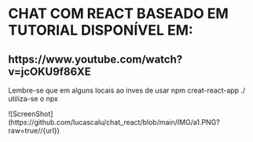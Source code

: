 <h1>CHAT COM REACT BASEADO EM TUTORIAL DISPONÍVEL EM: </h1>
<h2>https://www.youtube.com/watch?v=jcOKU9f86XE</h2>
<p>Lembre-se que em alguns locais ao inves de usar npm creat-react-app ./ utiliza-se o npx <p>
  ![ScreenShot](https://github.com/lucascalu/chat_react/blob/main/IMG/a1.PNG?raw=true//{url})
